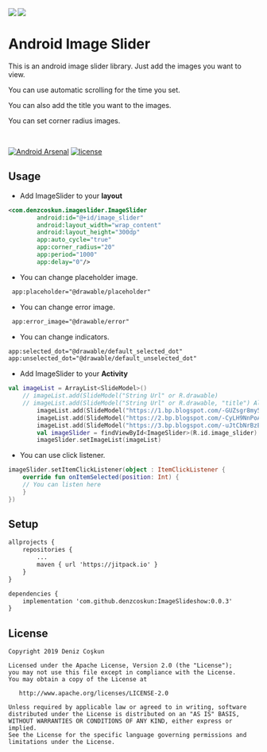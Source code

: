 <img src="https://user-images.githubusercontent.com/15522554/54867096-7169d700-4d8d-11e9-8f9a-bee162a01427.png">
<a href="https://github.com/Ramotion/cardslider-android">
<img align="left" src="https://user-images.githubusercontent.com/15522554/54868874-58b7ec00-4da2-11e9-819f-b4b9d3ba227b.gif"/></a>
<p><h1 align="left">Android Image Slider</h1></p>
<p>This is an android image slider library. Just add the images you want to view. </p>
<p>You can use automatic scrolling for the time you set.  </p>
<p>You can also add the title you want to the images.</p>
<p>You can set corner radius images.</p>
</br>

[![Android Arsenal](https://img.shields.io/badge/Android%20Arsenal-ImageSlideshow-brightgreen.svg?style=flat)](https://android-arsenal.com/details/1/7587)
[![license](https://img.shields.io/github/license/denzcoskun/imageslideshow.svg?style=popout)](https://opensource.org/licenses/Apache-2.0)

## Usage
- Add ImageSlider to your **layout**
```xml
<com.denzcoskun.imageslider.ImageSlider
        android:id="@+id/image_slider"
        android:layout_width="wrap_content"
        android:layout_height="300dp"
        app:auto_cycle="true"
        app:corner_radius="20"
        app:period="1000"
        app:delay="0"/>
```
- You can change placeholder image.
```xml
 app:placeholder="@drawable/placeholder"
```
- You can change error image.
```xml
 app:error_image="@drawable/error"
```
- You can change indicators.
```xml
app:selected_dot="@drawable/default_selected_dot"
app:unselected_dot="@drawable/default_unselected_dot"
```
- Add ImageSlider to your **Activity**
```kt
val imageList = ArrayList<SlideModel>()
	// imageList.add(SlideModel("String Url" or R.drawable)
	// imageList.add(SlideModel("String Url" or R.drawable, "title") Also you can add title
        imageList.add(SlideModel("https://1.bp.blogspot.com/-GUZsgr8my50/XJUWOhyHyaI/AAAAAAAABUo/bljp3LCS3SUtj-judzlntiETt7G294WcgCLcBGAs/s1600/fox.jpg", "Twin foxes"))
        imageList.add(SlideModel("https://2.bp.blogspot.com/-CyLH9NnPoAo/XJUWK2UHiMI/AAAAAAAABUk/D8XMUIGhDbwEhC29dQb-7gfYb16GysaQgCLcBGAs/s1600/tiger.jpg"))
        imageList.add(SlideModel("https://3.bp.blogspot.com/-uJtCbNrBzEc/XJUWQPOSrfI/AAAAAAAABUs/ZlReSwpfI3Ack60629Rv0N8hSrPFHb3TACLcBGAs/s1600/elephant.jpg", "Alone Elephant"))
        val imageSlider = findViewById<ImageSlider>(R.id.image_slider)
        imageSlider.setImageList(imageList)
```
- You can use click listener. 
```kt
imageSlider.setItemClickListener(object : ItemClickListener {
    override fun onItemSelected(position: Int) {
	// You can listen here
    }
})
```
## Setup
```xml
allprojects {
    repositories {
        ...
        maven { url 'https://jitpack.io' }
    }
}

dependencies {
	implementation 'com.github.denzcoskun:ImageSlideshow:0.0.3'
}
```
## License
```
Copyright 2019 Deniz Coşkun

Licensed under the Apache License, Version 2.0 (the "License");
you may not use this file except in compliance with the License.
You may obtain a copy of the License at

   http://www.apache.org/licenses/LICENSE-2.0

Unless required by applicable law or agreed to in writing, software
distributed under the License is distributed on an "AS IS" BASIS,
WITHOUT WARRANTIES OR CONDITIONS OF ANY KIND, either express or implied.
See the License for the specific language governing permissions and
limitations under the License.
```
